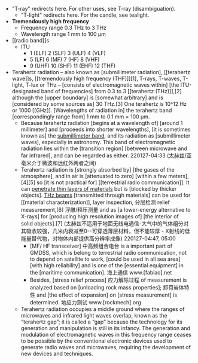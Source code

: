 - "T-ray" redirects here. For other uses, see T-ray (disambiguation).
    - "T-light" redirects here. For the candle, see tealight.
- **Tremendously high frequency**
    - Frequency range	0.3 THz to 3 THz
    - Wavelength range	1 mm to 100 μm
- [[radio band]]s
    - ITU
        - 1 (ELF)	2 (SLF)	3 (ULF)	4 (VLF)
        - 5 (LF)	6 (MF)	7 (HF)	8 (VHF)
        - 9 (UHF)	10 (SHF)	11 (EHF)	12 (THF)
- Terahertz radiation – also known as [submillimeter radiation], [[terahertz wave]]s, [[tremendously high frequency (THF)]][1], T-rays, T-waves, T-light, T-lux or THz – [consists of electromagnetic waves within] [the ITU-designated band of frequencies] from 0.3 to 3 [[terahertz (THz)]],[2] although the [upper boundary] is [somewhat arbitrary] and is [considered by some sources as] 30 THz.[3] One terahertz is 10^12 Hz or 1000 [[GHz]]. [Wavelengths of radiation in] the terahertz band [correspondingly range from] 1 mm to 0.1 mm = 100 µm. 
    - Because terahertz radiation [begins at a wavelength of] [around 1 millimeter] and [proceeds into shorter wavelengths], [it is sometimes known as] the [submillimeter band](((IFBAjEWoA))), and its radiation as [submillimeter waves], especially in astronomy. This band of electromagnetic radiation lies within the [transition region] [between microwave and far infrared], and can be regarded as either.
220127-04:33
(太赫兹/亚毫米介于微波和远红外两者之间)
    - Terahertz radiation is [strongly absorbed by] [the gases of the atmosphere], and in air is [attenuated to zero] [within a few meters],[4][5] so [it is not practical for] [[terrestrial radio communication]]. It can [penetrate thin layers of materials](((hYzebUYge))) but is [blocked by thicker objects]. [THz beams](((Ts_LApinm))) [transmitted through materials] can be used for [[material characterization]], layer inspection, 分层检测 relief measurement,[6] 浮雕/释压测量 and as [a lower-energy alternative to X-rays] for [producing high resolution images of] [the interior of solid objects].[7]
(太赫兹不适用于地面无线电通信-大气中的气体组分对其吸收较强，几米内衰减至0--可穿透薄层材料，但不能较厚 - X射线的低能量替代物，对物体内部提供高分辨率成像)
220127-04:47, 05:00
        - [MF/ HF transceiver] 中高频组合电台 is a important part of GMDSS, which is belong to terrestrial radio communication, not to depend on satellite to work, [could be used in all sea area] [with high reliability] and is one of the [essential equipment] in the [maritime communication]. 海上通信 www.[fabiao].net
        - Besides, [stress relief process] 应力解除过程 of measurement is analyzed based on [unloading rock mass properties]; 卸荷岩体特性 and [the effect of expansion] on [stress measurement] is determined. 地应力测试 www.[rockmech].org
    - Terahertz radiation occupies a middle ground where the ranges of microwaves and infrared light waves overlap, known as the “terahertz gap”; it is called a “gap” because the technology for its generation and manipulation is still in its infancy. The generation and modulation of electromagnetic waves in this frequency range ceases to be possible by the conventional electronic devices used to generate radio waves and microwaves, requiring the development of new devices and techniques.
